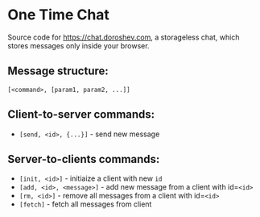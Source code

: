 # One Time Chat

Source code for https://chat.doroshev.com, a storageless chat, which stores messages only inside your browser.

## Message structure:

`[<command>, [param1, param2, ...]]`

## Client-to-server commands:

- `[send, <id>, {...}]` - send new message

## Server-to-clients commands:

- `[init, <id>]` - initiaize a client with new `id`
- `[add, <id>, <message>]` - add new message from a client with id=`<id>`
- `[rm, <id>]` - remove all messages from a client with id=`<id>`
- `[fetch]` - fetch all messages from client
